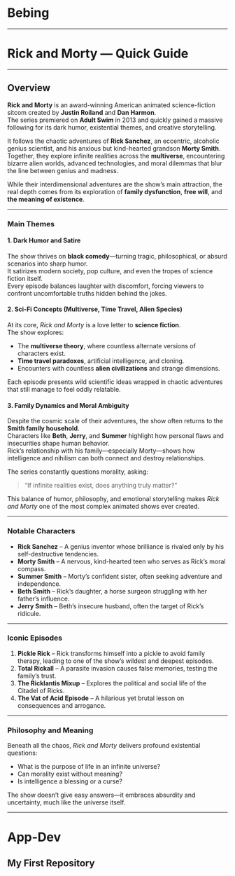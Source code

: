 # Bebing

----

# Rick and Morty — Quick Guide

----

## Overview
**Rick and Morty** is an award-winning American animated science-fiction sitcom created by **Justin Roiland** and **Dan Harmon**.  
The series premiered on **Adult Swim** in 2013 and quickly gained a massive following for its dark humor, existential themes, and creative storytelling.  

It follows the chaotic adventures of **Rick Sanchez**, an eccentric, alcoholic genius scientist, and his anxious but kind-hearted grandson **Morty Smith**.  
Together, they explore infinite realities across the **multiverse**, encountering bizarre alien worlds, advanced technologies, and moral dilemmas that blur the line between genius and madness.  

While their interdimensional adventures are the show’s main attraction, the real depth comes from its exploration of **family dysfunction**, **free will**, and **the meaning of existence**.

----

### Main Themes

#### 1. Dark Humor and Satire
The show thrives on **black comedy**—turning tragic, philosophical, or absurd scenarios into sharp humor.  
It satirizes modern society, pop culture, and even the tropes of science fiction itself.  
Every episode balances laughter with discomfort, forcing viewers to confront uncomfortable truths hidden behind the jokes.

#### 2. Sci-Fi Concepts (Multiverse, Time Travel, Alien Species)
At its core, *Rick and Morty* is a love letter to **science fiction**.  
The show explores:
- The **multiverse theory**, where countless alternate versions of characters exist.  
- **Time travel paradoxes**, artificial intelligence, and cloning.  
- Encounters with countless **alien civilizations** and strange dimensions.  

Each episode presents wild scientific ideas wrapped in chaotic adventures that still manage to feel oddly relatable.

#### 3. Family Dynamics and Moral Ambiguity
Despite the cosmic scale of their adventures, the show often returns to the **Smith family household**.  
Characters like **Beth**, **Jerry**, and **Summer** highlight how personal flaws and insecurities shape human behavior.  
Rick’s relationship with his family—especially Morty—shows how intelligence and nihilism can both connect and destroy relationships.  

The series constantly questions morality, asking:  
> “If infinite realities exist, does anything truly matter?”  

This balance of humor, philosophy, and emotional storytelling makes *Rick and Morty* one of the most complex animated shows ever created.

----

### Notable Characters
- **Rick Sanchez** – A genius inventor whose brilliance is rivaled only by his self-destructive tendencies.  
- **Morty Smith** – A nervous, kind-hearted teen who serves as Rick’s moral compass.  
- **Summer Smith** – Morty’s confident sister, often seeking adventure and independence.  
- **Beth Smith** – Rick’s daughter, a horse surgeon struggling with her father’s influence.  
- **Jerry Smith** – Beth’s insecure husband, often the target of Rick’s ridicule.

----

### Iconic Episodes
1. **Pickle Rick** – Rick transforms himself into a pickle to avoid family therapy, leading to one of the show’s wildest and deepest episodes.  
2. **Total Rickall** – A parasite invasion causes false memories, testing the family’s trust.  
3. **The Ricklantis Mixup** – Explores the political and social life of the Citadel of Ricks.  
4. **The Vat of Acid Episode** – A hilarious yet brutal lesson on consequences and arrogance.

----

### Philosophy and Meaning
Beneath all the chaos, *Rick and Morty* delivers profound existential questions:
- What is the purpose of life in an infinite universe?
- Can morality exist without meaning?
- Is intelligence a blessing or a curse?

The show doesn’t give easy answers—it embraces absurdity and uncertainty, much like the universe itself.

----

# App-Dev
## My First Repository
